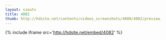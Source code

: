 ```yaml
---
layout: sieutv
title: 4082
thumb: http://hdsite.net/contents/videos_screenshots/4000/4082/preview_360p.mp4.jpg
---
```

{% include iframe src='http://hdsite.net/embed/4082' %}
 
